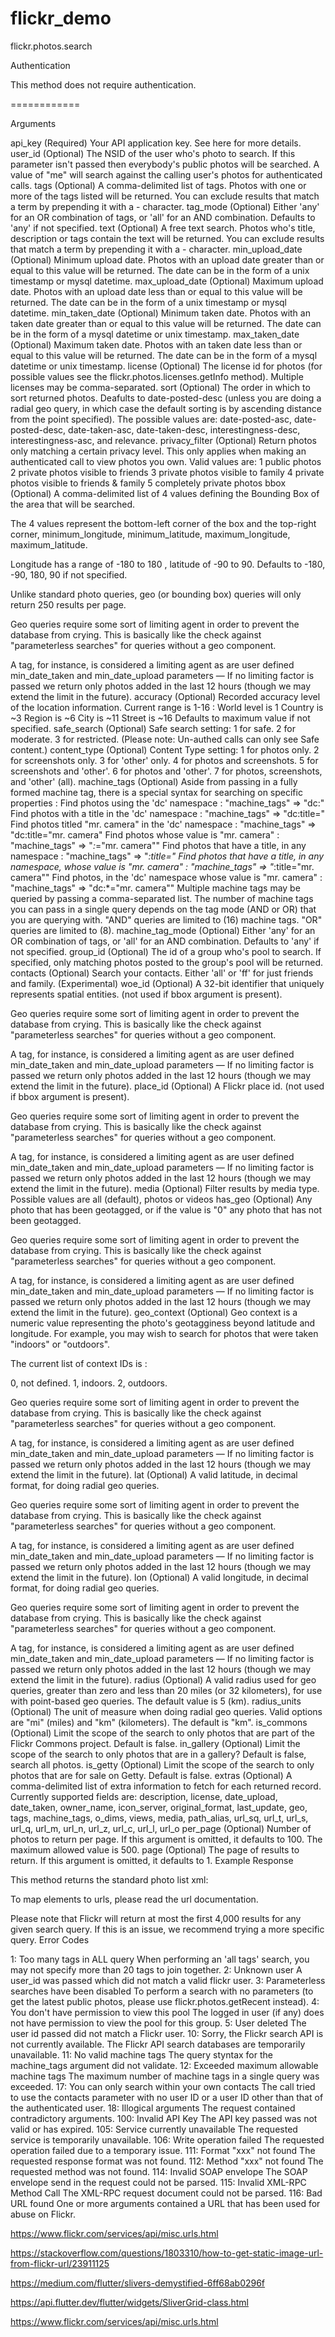 # flickr_demo

flickr.photos.search

Authentication

This method does not require authentication.


<photos page="2" pages="89" perpage="10" total="881">
	<photo id="2636" owner="47058503995@N01" 
		secret="a123456" server="2" title="test_04"
		ispublic="1" isfriend="0" isfamily="0" />
	<photo id="2635" owner="47058503995@N01"
		secret="b123456" server="2" title="test_03"
		ispublic="0" isfriend="1" isfamily="1" />
	<photo id="2633" owner="47058503995@N01"
		secret="c123456" server="2" title="test_01"
		ispublic="1" isfriend="0" isfamily="0" />
	<photo id="2610" owner="12037949754@N01"
		secret="d123456" server="2" title="00_tall"
		ispublic="1" isfriend="0" isfamily="0" />
</photos>


============

Arguments

api_key (Required)
Your API application key. See here for more details.
user_id (Optional)
The NSID of the user who's photo to search. If this parameter isn't passed then everybody's public photos will be searched. A value of "me" will search against the calling user's photos for authenticated calls.
tags (Optional)
A comma-delimited list of tags. Photos with one or more of the tags listed will be returned. You can exclude results that match a term by prepending it with a - character.
tag_mode (Optional)
Either 'any' for an OR combination of tags, or 'all' for an AND combination. Defaults to 'any' if not specified.
text (Optional)
A free text search. Photos who's title, description or tags contain the text will be returned. You can exclude results that match a term by prepending it with a - character.
min_upload_date (Optional)
Minimum upload date. Photos with an upload date greater than or equal to this value will be returned. The date can be in the form of a unix timestamp or mysql datetime.
max_upload_date (Optional)
Maximum upload date. Photos with an upload date less than or equal to this value will be returned. The date can be in the form of a unix timestamp or mysql datetime.
min_taken_date (Optional)
Minimum taken date. Photos with an taken date greater than or equal to this value will be returned. The date can be in the form of a mysql datetime or unix timestamp.
max_taken_date (Optional)
Maximum taken date. Photos with an taken date less than or equal to this value will be returned. The date can be in the form of a mysql datetime or unix timestamp.
license (Optional)
The license id for photos (for possible values see the flickr.photos.licenses.getInfo method). Multiple licenses may be comma-separated.
sort (Optional)
The order in which to sort returned photos. Deafults to date-posted-desc (unless you are doing a radial geo query, in which case the default sorting is by ascending distance from the point specified). The possible values are: date-posted-asc, date-posted-desc, date-taken-asc, date-taken-desc, interestingness-desc, interestingness-asc, and relevance.
privacy_filter (Optional)
Return photos only matching a certain privacy level. This only applies when making an authenticated call to view photos you own. Valid values are:
1 public photos
2 private photos visible to friends
3 private photos visible to family
4 private photos visible to friends & family
5 completely private photos
bbox (Optional)
A comma-delimited list of 4 values defining the Bounding Box of the area that will be searched. 

The 4 values represent the bottom-left corner of the box and the top-right corner, minimum_longitude, minimum_latitude, maximum_longitude, maximum_latitude. 

Longitude has a range of -180 to 180 , latitude of -90 to 90. Defaults to -180, -90, 180, 90 if not specified. 

Unlike standard photo queries, geo (or bounding box) queries will only return 250 results per page. 

Geo queries require some sort of limiting agent in order to prevent the database from crying. This is basically like the check against "parameterless searches" for queries without a geo component. 

A tag, for instance, is considered a limiting agent as are user defined min_date_taken and min_date_upload parameters — If no limiting factor is passed we return only photos added in the last 12 hours (though we may extend the limit in the future).
accuracy (Optional)
Recorded accuracy level of the location information. Current range is 1-16 :
World level is 1
Country is ~3
Region is ~6
City is ~11
Street is ~16
Defaults to maximum value if not specified.
safe_search (Optional)
Safe search setting:
1 for safe.
2 for moderate.
3 for restricted.
(Please note: Un-authed calls can only see Safe content.)
content_type (Optional)
Content Type setting:
1 for photos only.
2 for screenshots only.
3 for 'other' only.
4 for photos and screenshots.
5 for screenshots and 'other'.
6 for photos and 'other'.
7 for photos, screenshots, and 'other' (all).
machine_tags (Optional)
Aside from passing in a fully formed machine tag, there is a special syntax for searching on specific properties :
Find photos using the 'dc' namespace : "machine_tags" => "dc:"
Find photos with a title in the 'dc' namespace : "machine_tags" => "dc:title="
Find photos titled "mr. camera" in the 'dc' namespace : "machine_tags" => "dc:title=\"mr. camera\"
Find photos whose value is "mr. camera" : "machine_tags" => "*:*=\"mr. camera\""
Find photos that have a title, in any namespace : "machine_tags" => "*:title="
Find photos that have a title, in any namespace, whose value is "mr. camera" : "machine_tags" => "*:title=\"mr. camera\""
Find photos, in the 'dc' namespace whose value is "mr. camera" : "machine_tags" => "dc:*=\"mr. camera\""
Multiple machine tags may be queried by passing a comma-separated list. The number of machine tags you can pass in a single query depends on the tag mode (AND or OR) that you are querying with. "AND" queries are limited to (16) machine tags. "OR" queries are limited to (8).
machine_tag_mode (Optional)
Either 'any' for an OR combination of tags, or 'all' for an AND combination. Defaults to 'any' if not specified.
group_id (Optional)
The id of a group who's pool to search. If specified, only matching photos posted to the group's pool will be returned.
contacts (Optional)
Search your contacts. Either 'all' or 'ff' for just friends and family. (Experimental)
woe_id (Optional)
A 32-bit identifier that uniquely represents spatial entities. (not used if bbox argument is present). 

Geo queries require some sort of limiting agent in order to prevent the database from crying. This is basically like the check against "parameterless searches" for queries without a geo component. 

A tag, for instance, is considered a limiting agent as are user defined min_date_taken and min_date_upload parameters — If no limiting factor is passed we return only photos added in the last 12 hours (though we may extend the limit in the future).
place_id (Optional)
A Flickr place id. (not used if bbox argument is present). 

Geo queries require some sort of limiting agent in order to prevent the database from crying. This is basically like the check against "parameterless searches" for queries without a geo component. 

A tag, for instance, is considered a limiting agent as are user defined min_date_taken and min_date_upload parameters — If no limiting factor is passed we return only photos added in the last 12 hours (though we may extend the limit in the future).
media (Optional)
Filter results by media type. Possible values are all (default), photos or videos
has_geo (Optional)
Any photo that has been geotagged, or if the value is "0" any photo that has not been geotagged. 

Geo queries require some sort of limiting agent in order to prevent the database from crying. This is basically like the check against "parameterless searches" for queries without a geo component. 

A tag, for instance, is considered a limiting agent as are user defined min_date_taken and min_date_upload parameters — If no limiting factor is passed we return only photos added in the last 12 hours (though we may extend the limit in the future).
geo_context (Optional)
Geo context is a numeric value representing the photo's geotagginess beyond latitude and longitude. For example, you may wish to search for photos that were taken "indoors" or "outdoors". 

The current list of context IDs is :

0, not defined.
1, indoors.
2, outdoors.


Geo queries require some sort of limiting agent in order to prevent the database from crying. This is basically like the check against "parameterless searches" for queries without a geo component. 

A tag, for instance, is considered a limiting agent as are user defined min_date_taken and min_date_upload parameters — If no limiting factor is passed we return only photos added in the last 12 hours (though we may extend the limit in the future).
lat (Optional)
A valid latitude, in decimal format, for doing radial geo queries. 

Geo queries require some sort of limiting agent in order to prevent the database from crying. This is basically like the check against "parameterless searches" for queries without a geo component. 

A tag, for instance, is considered a limiting agent as are user defined min_date_taken and min_date_upload parameters — If no limiting factor is passed we return only photos added in the last 12 hours (though we may extend the limit in the future).
lon (Optional)
A valid longitude, in decimal format, for doing radial geo queries. 

Geo queries require some sort of limiting agent in order to prevent the database from crying. This is basically like the check against "parameterless searches" for queries without a geo component. 

A tag, for instance, is considered a limiting agent as are user defined min_date_taken and min_date_upload parameters — If no limiting factor is passed we return only photos added in the last 12 hours (though we may extend the limit in the future).
radius (Optional)
A valid radius used for geo queries, greater than zero and less than 20 miles (or 32 kilometers), for use with point-based geo queries. The default value is 5 (km).
radius_units (Optional)
The unit of measure when doing radial geo queries. Valid options are "mi" (miles) and "km" (kilometers). The default is "km".
is_commons (Optional)
Limit the scope of the search to only photos that are part of the Flickr Commons project. Default is false.
in_gallery (Optional)
Limit the scope of the search to only photos that are in a gallery? Default is false, search all photos.
is_getty (Optional)
Limit the scope of the search to only photos that are for sale on Getty. Default is false.
extras (Optional)
A comma-delimited list of extra information to fetch for each returned record. Currently supported fields are: description, license, date_upload, date_taken, owner_name, icon_server, original_format, last_update, geo, tags, machine_tags, o_dims, views, media, path_alias, url_sq, url_t, url_s, url_q, url_m, url_n, url_z, url_c, url_l, url_o
per_page (Optional)
Number of photos to return per page. If this argument is omitted, it defaults to 100. The maximum allowed value is 500.
page (Optional)
The page of results to return. If this argument is omitted, it defaults to 1.
Example Response

This method returns the standard photo list xml:

<photos page="2" pages="89" perpage="10" total="881">
	<photo id="2636" owner="47058503995@N01" 
		secret="a123456" server="2" title="test_04"
		ispublic="1" isfriend="0" isfamily="0" />
	<photo id="2635" owner="47058503995@N01"
		secret="b123456" server="2" title="test_03"
		ispublic="0" isfriend="1" isfamily="1" />
	<photo id="2633" owner="47058503995@N01"
		secret="c123456" server="2" title="test_01"
		ispublic="1" isfriend="0" isfamily="0" />
	<photo id="2610" owner="12037949754@N01"
		secret="d123456" server="2" title="00_tall"
		ispublic="1" isfriend="0" isfamily="0" />
</photos>
To map <photo> elements to urls, please read the url documentation.

Please note that Flickr will return at most the first 4,000 results for any given search query. If this is an issue, we recommend trying a more specific query.
Error Codes

1: Too many tags in ALL query
When performing an 'all tags' search, you may not specify more than 20 tags to join together.
2: Unknown user
A user_id was passed which did not match a valid flickr user.
3: Parameterless searches have been disabled
To perform a search with no parameters (to get the latest public photos, please use flickr.photos.getRecent instead).
4: You don't have permission to view this pool
The logged in user (if any) does not have permission to view the pool for this group.
5: User deleted
The user id passed did not match a Flickr user.
10: Sorry, the Flickr search API is not currently available.
The Flickr API search databases are temporarily unavailable.
11: No valid machine tags
The query styntax for the machine_tags argument did not validate.
12: Exceeded maximum allowable machine tags
The maximum number of machine tags in a single query was exceeded.
17: You can only search within your own contacts
The call tried to use the contacts parameter with no user ID or a user ID other than that of the authenticated user.
18: Illogical arguments
The request contained contradictory arguments.
100: Invalid API Key
The API key passed was not valid or has expired.
105: Service currently unavailable
The requested service is temporarily unavailable.
106: Write operation failed
The requested operation failed due to a temporary issue.
111: Format "xxx" not found
The requested response format was not found.
112: Method "xxx" not found
The requested method was not found.
114: Invalid SOAP envelope
The SOAP envelope send in the request could not be parsed.
115: Invalid XML-RPC Method Call
The XML-RPC request document could not be parsed.
116: Bad URL found
One or more arguments contained a URL that has been used for abuse on Flickr.

https://www.flickr.com/services/api/misc.urls.html

https://stackoverflow.com/questions/1803310/how-to-get-static-image-url-from-flickr-url/23911125

https://medium.com/flutter/slivers-demystified-6ff68ab0296f

https://api.flutter.dev/flutter/widgets/SliverGrid-class.html

https://www.flickr.com/services/api/misc.urls.html
